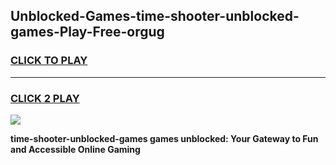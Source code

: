 
## Unblocked-Games-time-shooter-unblocked-games-Play-Free-orgug
<h3>
<a href="https://premium76.site?title=time-shooter-unblocked-games&ref=19M">CLICK TO PLAY</a></h3>
<hr>

<h3>
<a href="https://premium76.site?title=time-shooter-unblocked-games&ref=19M">CLICK 2 PLAY</a>
  
</h3>

<a href="https://premium76.site?title=time-shooter-unblocked-games&ref=19M"><img src="https://clearcache.store/games.png"></a>


**time-shooter-unblocked-games games unblocked: Your Gateway to Fun and Accessible Online Gaming**
